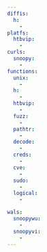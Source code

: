 ```yaml
---
diffis:
  h:
    -
platfs:
  htbvip:
    -
curls:
  snoopy:
    -
functions:
  unix:
    -
  h:
    -
  htbvip:
    -
  fuzz:
    -
  pathtr:
    -
  decode:
    -
  creds:
    -
  cve:
    -
  sudo:
    -
  logical:
    -

wals:
  snoopywu:
    -
  snoopyvi:
    -
---
```

